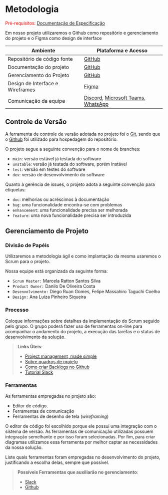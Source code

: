 
# Metodologia

<span style="color:red">Pré-requisitos: <a href="2-Especificação do Projeto.md"> Documentação de Especificação</a></span>

Em nosso projeto utilizaremos o Github como repositório e gerenciamento do projeto e o Figma como design de interface

|Ambiente     | Plataforma e Acesso |
|-------|-------------------------|
| Repositório de código fonte | [GitHub](https://github.com/ICEI-PUC-Minas-PMV-ADS/pmv-ads-2022-2-e1-proj-web-t1-doencas-mentais) |
| Documentação do projeto | [GitHub](https://github.com/ICEI-PUC-Minas-PMV-ADS/pmv-ads-2022-2-e1-proj-web-t1-doencas-mentais/tree/main/docs) |
| Gerenciamento do Projeto | [GitHub](https://github.com/ICEI-PUC-Minas-PMV-ADS/pmv-ads-2022-2-e1-proj-web-t1-doencas-mentais/projects) |
| Design de Interface e Wireframes | [Figma](https://www.figma.com/files/project/68919271/Transtornos-Mentais?fuid=1156762931033806226) |
| Comunicação da equipe | [Discord](https://discord.com/), [Microsoft Teams](https://teams.microsoft.com/l/team/19%3a-3ZGp00aoAZmbSbMVs0GJoEXTAn1TPBFatvmOMkJjFs1%40thread.tacv2/conversations?groupId=07b7f3a2-fb99-44c8-8537-c22a13bc35ce&tenantId=14cbd5a7-ec94-46ba-b314-cc0fc972a161), [WhatsApp](https://web.whatsapp.com) |

## Controle de Versão

A ferramenta de controle de versão adotada no projeto foi o
[Git](https://git-scm.com/), sendo que o [Github](https://github.com)
foi utilizado para hospedagem do repositório.

O projeto segue a seguinte convenção para o nome de branches:

- `main`: versão estável já testada do software
- `unstable`: versão já testada do software, porém instável
- `test`: versão em testes do software
- `dev`: versão de desenvolvimento do software

Quanto à gerência de issues, o projeto adota a seguinte convenção para
etiquetas:

- `doc`: melhorias ou acréscimos à documentação
- `bug`: uma funcionalidade encontra-se com problemas
- `enhancement`: uma funcionalidade precisa ser melhorada
- `feature`: uma nova funcionalidade precisa ser introduzida

## Gerenciamento de Projeto

### Divisão de Papéis

Utilizaremos a metodologia ágil e como implantação da mesma usaremos o Scrum para o projeto.

Nossa equipe está organizada da seguinte forma:
- `Scrum Master:` Marcela Ratton Santos Silva
- `Product Owner:` Danilo De Oliveira Costa
- `Desenvolvimento:` Diego Ruan Gomes, Felipe Massahiro Taguchi Coelho
- `Design:` Ana Luiza Pinheiro Siqueira

### Processo

Coloque  informações sobre detalhes da implementação do Scrum seguido pelo grupo. O grupo poderá fazer uso de ferramentas on-line para acompanhar o andamento do projeto, a execução das tarefas e o status de desenvolvimento da solução.
 
> **Links Úteis**:
> - [Project management, made simple](https://github.com/features/project-management/)
> - [Sobre quadros de projeto](https://docs.github.com/pt/github/managing-your-work-on-github/about-project-boards)
> - [Como criar Backlogs no Github](https://www.youtube.com/watch?v=RXEy6CFu9Hk)
> - [Tutorial Slack](https://slack.com/intl/en-br/)

### Ferramentas

As ferramentas empregadas no projeto são:

- Editor de código.
- Ferramentas de comunicação
- Ferramentas de desenho de tela (_wireframing_)

O editor de código foi escolhido porque ele possui uma integração com o
sistema de versão. As ferramentas de comunicação utilizadas possuem
integração semelhante e por isso foram selecionadas. Por fim, para criar
diagramas utilizamos essa ferramenta por melhor captar as
necessidades da nossa solução.

Liste quais ferramentas foram empregadas no desenvolvimento do projeto, justificando a escolha delas, sempre que possível.
 
> **Possíveis Ferramentas que auxiliarão no gerenciamento**: 
> - [Slack](https://slack.com/)
> - [Github](https://github.com/)
